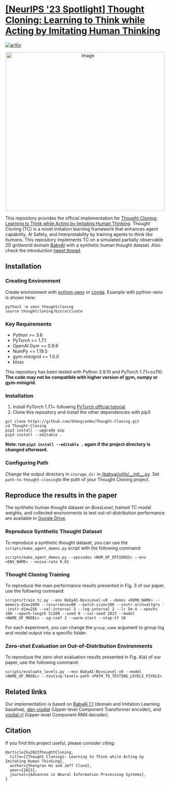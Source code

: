 # [[NeurIPS '23 Spotlight] Thought Cloning: Learning to Think while Acting by Imitating Human Thinking](https://www.shengranhu.com/ThoughtCloning/) 

[![arXiv](https://img.shields.io/badge/arXiv-2306.00323-b31b1b.svg)](https://arxiv.org/abs/2306.00323)

<p align="center">
<img width="500" src="./media/TC_framework.png" alt="Image">
</p>

This repository provides the official implementation for [Thought Cloning: Learning to Think while Acting by Imitating Human Thinking](https://www.shengranhu.com/ThoughtCloning/). Thought Cloning (TC) is a novel imitation learning framework that enhances agent capability, AI Safety, and Interpretability by training agents to *think like humans*. This repository implements TC on a simulated partially observable 2D gridworld domain [BabyAI](https://github.com/mila-iqia/babyai) with a synthetic human thought dataset. Also check the introduction [tweet thread](https://twitter.com/jeffclune/status/1664618665160085505).

## Installation 
### Creating Environment
Create environment with [python-venv](https://docs.python.org/3.6/library/venv.html) or [conda](https://docs.conda.io/en/latest/). Example with python-venv is shown here:
```
python3 -m venv thoughtcloning
source thoughtcloning/bin/activate 
```

### Key Requirements
- Python >= 3.6
- PyTorch >= 1.7.1
- OpenAI Gym == 0.9.6
- NumPy == 1.19.5
- gym-minigrid == 1.0.0
- blosc  

This repository has been tested with Python 3.9.10 and PyTorch 1.7.1+cu110. **The code may not be compatible with higher version of gym, numpy or gym-minigrid.**

### Installation
1. Install PyTorch 1.7.1+ following [PyTorch official tutorial](https://pytorch.org/get-started/locally/). 
2. Clone this repository and install the other dependencies with pip3
```
git clone https://github.com/ShengranHu/Thought-Cloning.git
cd Thought-Cloning
pip3 install --upgrade pip
pip3 install --editable .
```
**Note: run `pip3 install --editable .` again if the project directory is changed afterward.**

### Configuring Path

Change the output directory in `storage_dir` in [/babyai/utils/\_\_init\_\_.py](https://github.com/ShengranHu/Thought-Cloning/blob/main/babyai/utils/__init__.py). Set `path-to-thought-cloning`to the path of your Thought Cloning project.

## Reproduce the results in the paper

The synthetic human thought dataset on *BossLevel*, trained TC model weights, and collected environments to test out-of-distribution performance are available in [Google Drive](https://drive.google.com/drive/folders/1CMgQtl7GTr0hR7wy3nXDhjdh_wi5gd5T?usp=sharing).

### Reproduce Synthetic Thought Dataset

To reproduce a synthetic thought dataset, you can use the `scripts/make_agent_demos.py` script with the following command:

```
scripts/make_agent_demos.py --episodes <NUM_OF_EPISODES> --env <ENV_NAME> --noise-rate 0.01
```


### Thought Cloning Training

To reproduce the main performance results presented in Fig. 3 of our paper, use the following command:

```
scripts/train_tc.py --env BabyAI-BossLevel-v0 --demos <DEMO_NAME> --memory-dim=2048 --recurrence=80 --batch-size=180 --instr-arch=attgru --instr-dim=256 --val-interval 2 --log-interval 2 --lr 5e-4 --epochs 160 --epoch-length 51200 --seed 0 --val-seed 2023 --model <NAME_OF_MODEL> --sg-coef 2 --warm-start --stop-tf 10
```

For each experiment, you can change the `group_name` argument to group log and model output into a specific folder.

### Zero-shot Evaluation on Out-of-Distribution Environments

To reproduce the zero-shot evaluation results presented in Fig. 4(a) of our paper, use the following command:

```
scripts/evaluate_levels.py --env BabyAI-BossLevel-v0 --model <NAME_OF_MODEL> --testing-levels-path <PATH_TO_TESTING_LEVELS_PICKLE>
```


## Related links
Our implementation is based on [BabyAI 1.1](https://github.com/mila-iqia/babyai) (domain and Imitation Learning baseline), [dan-visdial](https://github.com/gicheonkang/dan-visdial/tree/master/encoders) (Upper-level Component Transformer encoder), and [visdial-rl](https://github.com/batra-mlp-lab/visdial-rl/blob/master/visdial/models/decoders/gen.py) (Upper-level Component RNN decoder).

## Citation
If you find this project useful, please consider citing:
```
@article{hu2023ThoughtCloning,
  title={{Thought Cloning}: Learning to Think while Acting by Imitating Human Thinking},
  author={Shengran Hu and Jeff Clune},
  year={2023},
  journal={Advances in Neural Information Processing Systems},
}
```

